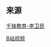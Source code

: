 ## 来源

[千锋教育-李卫民](<https://www.funtl.com/>)

[B站视频](<https://www.bilibili.com/video/BV1ht411h772>)


